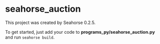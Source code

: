 # seahorse_auction

This project was created by Seahorse 0.2.5.

To get started, just add your code to **programs_py/seahorse_auction.py** and run `seahorse build`.
